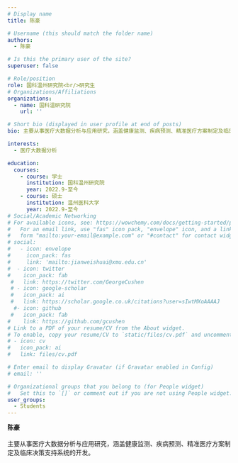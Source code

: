 ```yaml
---
# Display name
title: 陈豪

# Username (this should match the folder name)
authors:
  - 陈豪

# Is this the primary user of the site?
superuser: false

# Role/position
role: 国科温州研究院<br/>研究生
# Organizations/Affiliations
organizations:
  - name: 国科温研究院
    url: ''

# Short bio (displayed in user profile at end of posts)
bio: 主要从事医疗大数据分析与应用研究，涵盖健康监测、疾病预测、精准医疗方案制定及临床决策支持系统的开发。

interests:
  - 医疗大数据分析

education:
  courses:
    - course: 学士
      institution: 国科温州研究院
      year: 2022.9-至今 
    - course: 硕士
      institution: 温州医科大学
      year: 2022.9-至今 
# Social/Academic Networking
# For available icons, see: https://wowchemy.com/docs/getting-started/page-builder/#icons
#   For an email link, use "fas" icon pack, "envelope" icon, and a link in the
#   form "mailto:your-email@example.com" or "#contact" for contact widget.
# social:
#   - icon: envelope
#     icon_pack: fas
#     link: 'mailto:jianweishuai@xmu.edu.cn'
#  - icon: twitter
#    icon_pack: fab
 #   link: https://twitter.com/GeorgeCushen
 # - icon: google-scholar
 #   icon_pack: ai
 #   link: https://scholar.google.co.uk/citations?user=sIwtMXoAAAAJ
  #- icon: github
 #   icon_pack: fab
#    link: https://github.com/gcushen
# Link to a PDF of your resume/CV from the About widget.
# To enable, copy your resume/CV to `static/files/cv.pdf` and uncomment the lines below.
# - icon: cv
#   icon_pack: ai
#   link: files/cv.pdf

# Enter email to display Gravatar (if Gravatar enabled in Config)
# email: ''

# Organizational groups that you belong to (for People widget)
#   Set this to `[]` or comment out if you are not using People widget.
user_groups:
  - Students
---
```


**陈豪** <br/><br/>
主要从事医疗大数据分析与应用研究，涵盖健康监测、疾病预测、精准医疗方案制定及临床决策支持系统的开发。 <br/>

